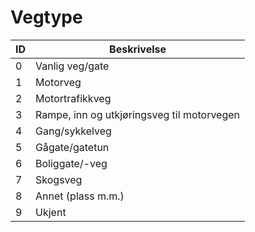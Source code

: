 # Vegtype

| ID | Beskrivelse                                |
|----|--------------------------------------------|
| 0  | Vanlig veg/gate                            |
| 1  | Motorveg                                   |
| 2  | Motortrafikkveg                            |
| 3  | Rampe, inn og utkjøringsveg til motorvegen |
| 4  | Gang/sykkelveg                             |
| 5  | Gågate/gatetun                             |
| 6  | Boliggate/-veg                             |
| 7  | Skogsveg                                   |
| 8  | Annet (plass m.m.)                         |
| 9  | Ukjent                                     |
